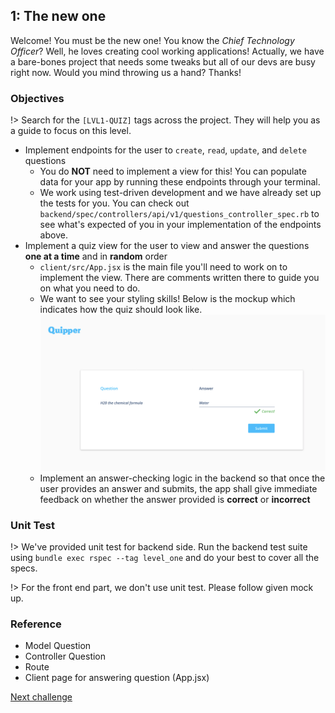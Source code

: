 ## 1: The new one

Welcome! You must be the new one! You know the _Chief Technology Officer_? Well, he loves creating cool working applications! Actually, we have a bare-bones project that needs some tweaks but all of our devs are busy right now. Would you mind throwing us a hand? Thanks!

### Objectives

!> Search for the `[LVL1-QUIZ]` tags across the project. They will help you as a guide to focus on this level.

*   Implement endpoints for the user to `create`, `read`, `update`, and `delete` questions
    *   You do **NOT** need to implement a view for this! You can populate data for your app by running these endpoints through your terminal.
    *   We work using test-driven development and we have already set up the tests for you. You can check out `backend/spec/controllers/api/v1/questions_controller_spec.rb` to see what's expected of you in your implementation of the endpoints above.
*   Implement a quiz view for the user to view and answer the questions **one at a time** and in **random** order
    *   `client/src/App.jsx` is the main file you'll need to work on to implement the view. There are comments written there to guide you on what you need to do.
    *   We want to see your styling skills! Below is the mockup which indicates how the quiz should look like.
    ![question mockup](../img/question.png)
    *   Implement an answer-checking logic in the backend so that once the user provides an answer and submits, the app shall give immediate feedback on whether the answer provided is **correct** or **incorrect**

### Unit Test

!> We've provided unit test for backend side. Run the backend test suite using `bundle exec rspec --tag level_one` and do your best to cover all the specs.

!> For the front end part, we don't use unit test. Please follow given mock up.

### Reference

* Model Question
* Controller Question
* Route
* Client page for answering question (App.jsx)

[Next challenge](user_stories/level_two.md)
